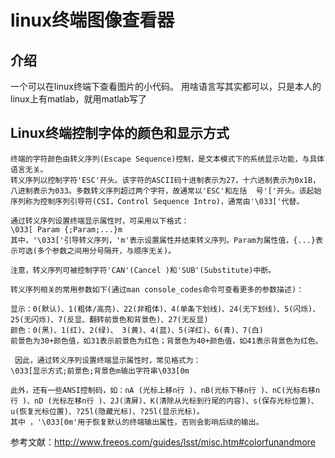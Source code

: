 # linux终端图像查看器
## 介绍
一个可以在linux终端下查看图片的小代码。
用啥语言写其实都可以，只是本人的linux上有matlab，就用matlab写了

## Linux终端控制字体的颜色和显示方式

    终端的字符颜色由转义序列(Escape Sequence)控制，是文本模式下的系统显示功能，与具体语言无关。
    转义序列以控制字符'ESC'开头。该字符的ASCII码十进制表示为27，十六进制表示为0x1B，八进制表示为033。多数转义序列超过两个字符，故通常以'ESC'和左括  号'['开头。该起始序列称为控制序列引导符(CSI，Control Sequence Intro)，通常由'\033['代替。

    通过转义序列设置终端显示属性时，可采用以下格式：
    \033[ Param {;Param;...}m 
    其中，'\033['引导转义序列，'m'表示设置属性并结束转义序列。Param为属性值，{...}表示可选(多个参数之间用分号隔开，与顺序无关)。

    注意，转义序列可被控制字符'CAN'(Cancel )和'SUB'(Substitute)中断。

    转义序列相关的常用参数如下(通过man console_codes命令可查看更多的参数描述)：
    
    显示：0(默认)、1(粗体/高亮)、22(非粗体)、4(单条下划线)、24(无下划线)、5(闪烁)、25(无闪烁)、7(反显、翻转前景色和背景色)、27(无反显)
    颜色：0(黑)、1(红)、2(绿)、 3(黄)、4(蓝)、5(洋红)、6(青)、7(白)
    前景色为30+颜色值，如31表示前景色为红色；背景色为40+颜色值，如41表示背景色为红色。

	 因此，通过转义序列设置终端显示属性时，常见格式为：
    \033[显示方式;前景色;背景色m输出字符串\033[0m
    
    此外，还有一些ANSI控制码，如：nA (光标上移n行 )、nB(光标下移n行 )、nC(光标右移n行 )、nD (光标左移n行 )、2J(清屏)、K(清除从光标到行尾的内容)、s(保存光标位置)、u(恢复光标位置)、?25l(隐藏光标)、?25l(显示光标)。
    其中 ，'\033[0m'用于恢复默认的终端输出属性，否则会影响后续的输出。

参考文献：http://www.freeos.com/guides/lsst/misc.htm#colorfunandmore
